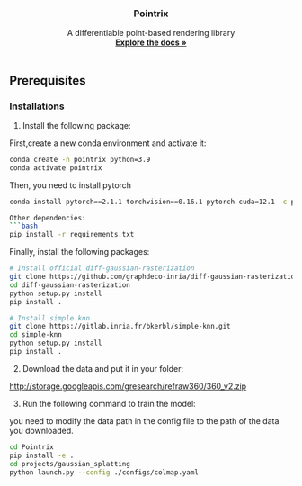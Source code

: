 <div align="center">
<h3 align="center">Pointrix</h3>
  <p align="center">
    A differentiable point-based rendering library
    <br />
    <a href="https://countermaker.github.io/pointrix.io/">
    <strong>Explore the docs »</strong></a>
    <br />
    <br />
    <!-- <a href="https://github.com/othneildrew/Best-README-Template">View Demo</a>
    ·
    <a href="https://github.com/othneildrew/Best-README-Template/issues">Report Bug</a>
    ·
    <a href="https://github.com/othneildrew/Best-README-Template/issues">Request Feature</a> -->
  </p>
</div>

## Prerequisites

### Installations
1. Install the following package:

First,create a new conda environment and activate it:

```bash
conda create -n pointrix python=3.9
conda activate pointrix
```

Then, you need to install pytorch
```bash
conda install pytorch==2.1.1 torchvision==0.16.1 pytorch-cuda=12.1 -c pytorch -c nvidia

Other dependencies:
```bash
pip install -r requirements.txt
```

Finally, install the following packages:
```bash
# Install official diff-gaussian-rasterization
git clone https://github.com/graphdeco-inria/diff-gaussian-rasterization.git  --recursive
cd diff-gaussian-rasterization
python setup.py install
pip install .
```
```bash
# Install simple knn
git clone https://gitlab.inria.fr/bkerbl/simple-knn.git
cd simple-knn
python setup.py install
pip install .
```

2. Download the data and put it in your folder:

http://storage.googleapis.com/gresearch/refraw360/360_v2.zip

3. Run the following command to train the model:

you need to modify the data path in the config file to the path of the data you downloaded.

```bash
cd Pointrix
pip install -e .
cd projects/gaussian_splatting
python launch.py --config ./configs/colmap.yaml
```
